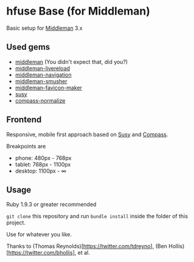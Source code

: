 # hfuse Base (for Middleman)

Basic setup for [Middleman](https://github.com/middleman/) 3.x

## Used gems

- [middleman](https://rubygems.org/gems/middleman) (You didn't expect that, did you?)
- [middleman-livereload](https://rubygems.org/gems/middleman-livereload/)
- [middleman-navigation](https://rubygems.org/gems/middleman-navigation/)
- [middleman-smusher](https://rubygems.org/gems/middleman-smusher/)
- [middleman-favicon-maker](https://rubygems.org/gems/middleman-favicon-maker/)
- [susy](https://rubygems.org/gems/susy/)
- [compass-normalize](https://rubygems.org/gems/compass-normalize/)


## Frontend

Responsive, mobile first approach based on [Susy](http://susy.oddbird.net) and [Compass](http://compass-style.org/).

Breakpoints are
- phone: 480px - 768px
- tablet: 768px - 1100px
- desktop: 1100px - ∞


## Usage

Ruby 1.9.3 or greater recommended

`git clone` this repository and run `bundle install` inside the folder of this project.

Use for whatever you like.

Thanks to (Thomas Reynolds)[https://twitter.com/tdreyno], (Ben Hollis)[https://twitter.com/bhollis], et al.
